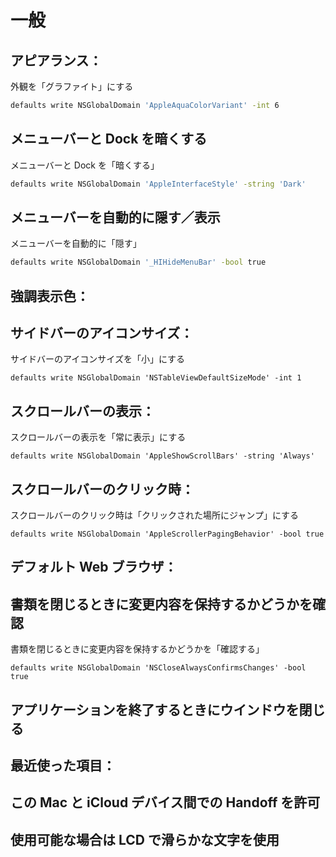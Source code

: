 一般
====

アピアランス：
-------------

外観を「グラファイト」にする

```sh
defaults write NSGlobalDomain 'AppleAquaColorVariant' -int 6
```

メニューバーと Dock を暗くする
------------------------------

メニューバーと Dock を「暗くする」

```sh
defaults write NSGlobalDomain 'AppleInterfaceStyle' -string 'Dark'
```

メニューバーを自動的に隠す／表示
--------------------------------

メニューバーを自動的に「隠す」

```sh
defaults write NSGlobalDomain '_HIHideMenuBar' -bool true
```

強調表示色：
-----------

サイドバーのアイコンサイズ：
---------------------------

サイドバーのアイコンサイズを「小」にする

```
defaults write NSGlobalDomain 'NSTableViewDefaultSizeMode' -int 1
```

スクロールバーの表示：
---------------------

スクロールバーの表示を「常に表示」にする

```
defaults write NSGlobalDomain 'AppleShowScrollBars' -string 'Always'
```

スクロールバーのクリック時：
---------------------------

スクロールバーのクリック時は「クリックされた場所にジャンプ」にする

```
defaults write NSGlobalDomain 'AppleScrollerPagingBehavior' -bool true
```

デフォルト Web ブラウザ：
------------------------

書類を閉じるときに変更内容を保持するかどうかを確認
--------------------------------------------------

書類を閉じるときに変更内容を保持するかどうかを「確認する」

```
defaults write NSGlobalDomain 'NSCloseAlwaysConfirmsChanges' -bool true
```

アプリケーションを終了するときにウインドウを閉じる
--------------------------------------------------

最近使った項目：
---------------

この Mac と iCloud デバイス間での Handoff を許可
------------------------------------------------

使用可能な場合は LCD で滑らかな文字を使用
-----------------------------------------

